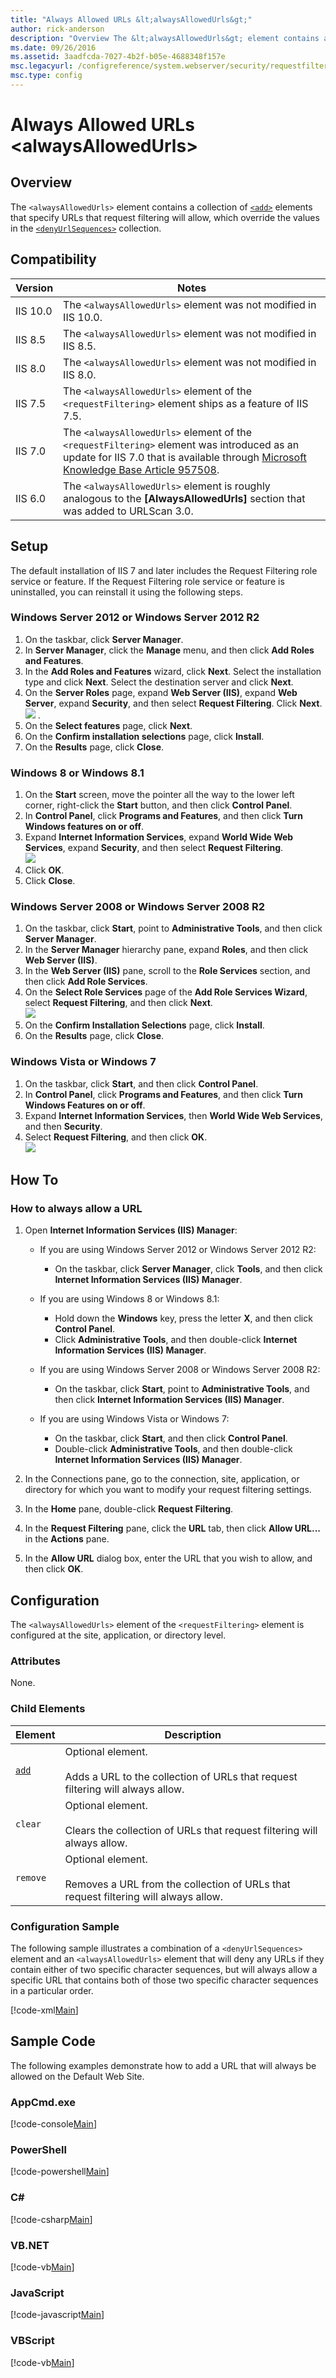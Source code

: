 ```yaml
---
title: "Always Allowed URLs &lt;alwaysAllowedUrls&gt;"
author: rick-anderson
description: "Overview The &lt;alwaysAllowedUrls&gt; element contains a collection of &lt;add&gt; elements that specify URLs that request filtering will allow, which overr..."
ms.date: 09/26/2016
ms.assetid: 3aadfcda-7027-4b2f-b05e-4688348f157e
msc.legacyurl: /configreference/system.webserver/security/requestfiltering/alwaysallowedurls
msc.type: config
---
```

Always Allowed URLs &lt;alwaysAllowedUrls&gt;
====================
<a id="001"></a>
## Overview

The `<alwaysAllowedUrls>` element contains a collection of [`<add>`](add.md) elements that specify URLs that request filtering will allow, which override the values in the [`<denyUrlSequences>`](../denyurlsequences/index.md) collection.

<a id="002"></a>
## Compatibility

| Version | Notes |
| --- | --- |
| IIS 10.0 | The `<alwaysAllowedUrls>` element was not modified in IIS 10.0. |
| IIS 8.5 | The `<alwaysAllowedUrls>` element was not modified in IIS 8.5. |
| IIS 8.0 | The `<alwaysAllowedUrls>` element was not modified in IIS 8.0. |
| IIS 7.5 | The `<alwaysAllowedUrls>` element of the `<requestFiltering>` element ships as a feature of IIS 7.5. |
| IIS 7.0 | The `<alwaysAllowedUrls>` element of the `<requestFiltering>` element was introduced as an update for IIS 7.0 that is available through [Microsoft Knowledge Base Article 957508](https://support.microsoft.com/kb/957508). |
| IIS 6.0 | The `<alwaysAllowedUrls>` element is roughly analogous to the **[AlwaysAllowedUrls]** section that was added to URLScan 3.0. |

<a id="003"></a>
## Setup

The default installation of IIS 7 and later includes the Request Filtering role service or feature. If the Request Filtering role service or feature is uninstalled, you can reinstall it using the following steps.

### Windows Server 2012 or Windows Server 2012 R2

1. On the taskbar, click **Server Manager**.
2. In **Server Manager**, click the **Manage** menu, and then click **Add Roles and Features**.
3. In the **Add Roles and Features** wizard, click **Next**. Select the installation type and click **Next**. Select the destination server and click **Next**.
4. On the **Server Roles** page, expand **Web Server (IIS)**, expand **Web Server**, expand **Security**, and then select **Request Filtering**. Click **Next**.  
    [![](index/_static/image2.png)](index/_static/image1.png) .
5. On the **Select features** page, click **Next**.
6. On the **Confirm installation selections** page, click **Install**.
7. On the **Results** page, click **Close**.

### Windows 8 or Windows 8.1

1. On the **Start** screen, move the pointer all the way to the lower left corner, right-click the **Start** button, and then click **Control Panel**.
2. In **Control Panel**, click **Programs and Features**, and then click **Turn Windows features on or off**.
3. Expand **Internet Information Services**, expand **World Wide Web Services**, expand **Security**, and then select **Request Filtering**.  
    [![](index/_static/image4.png)](index/_static/image3.png)
4. Click **OK**.
5. Click **Close**.

### Windows Server 2008 or Windows Server 2008 R2

1. On the taskbar, click **Start**, point to **Administrative Tools**, and then click **Server Manager**.
2. In the **Server Manager** hierarchy pane, expand **Roles**, and then click **Web Server (IIS)**.
3. In the **Web Server (IIS)** pane, scroll to the **Role Services** section, and then click **Add Role Services**.
4. On the **Select Role Services** page of the **Add Role Services Wizard**, select **Request Filtering**, and then click **Next**.   
    [![](index/_static/image6.png)](index/_static/image5.png)
5. On the **Confirm Installation Selections** page, click **Install**.
6. On the **Results** page, click **Close**.

### Windows Vista or Windows 7

1. On the taskbar, click **Start**, and then click **Control Panel**.
2. In **Control Panel**, click **Programs and Features**, and then click **Turn Windows Features on or off**.
3. Expand **Internet Information Services**, then **World Wide Web Services**, and then **Security**.
4. Select **Request Filtering**, and then click **OK**.   
    [![](index/_static/image8.png)](index/_static/image7.png)
 
<a id="004"></a>
## How To

### How to always allow a URL

1. Open **Internet Information Services (IIS) Manager**: 

    - If you are using Windows Server 2012 or Windows Server 2012 R2: 

        - On the taskbar, click **Server Manager**, click **Tools**, and then click **Internet Information Services (IIS) Manager**.
    - If you are using Windows 8 or Windows 8.1: 

        - Hold down the **Windows** key, press the letter **X**, and then click **Control Panel**.
        - Click **Administrative Tools**, and then double-click **Internet Information Services (IIS) Manager**.
    - If you are using Windows Server 2008 or Windows Server 2008 R2: 

        - On the taskbar, click **Start**, point to **Administrative Tools**, and then click **Internet Information Services (IIS) Manager**.
    - If you are using Windows Vista or Windows 7: 

        - On the taskbar, click **Start**, and then click **Control Panel**.
        - Double-click **Administrative Tools**, and then double-click **Internet Information Services (IIS) Manager**.
2. In the Connections pane, go to the connection, site, application, or directory for which you want to modify your request filtering settings.
3. In the **Home** pane, double-click **Request Filtering**.
4. In the **Request Filtering** pane, click the **URL** tab, then click **Allow URL...** in the **Actions** pane.
5. In the **Allow URL** dialog box, enter the URL that you wish to allow, and then click **OK**.

<a id="005"></a>
## Configuration

The `<alwaysAllowedUrls>` element of the `<requestFiltering>` element is configured at the site, application, or directory level.

### Attributes

None.

### Child Elements

| Element | Description |
| --- | --- |
| [`add`](add.md) | Optional element.<br><br>Adds a URL to the collection of URLs that request filtering will always allow. |
| `clear` | Optional element.<br><br>Clears the collection of URLs that request filtering will always allow. |
| `remove` | Optional element.<br><br>Removes a URL from the collection of URLs that request filtering will always allow. |

### Configuration Sample

The following sample illustrates a combination of a `<denyUrlSequences>` element and an `<alwaysAllowedUrls>` element that will deny any URLs if they contain either of two specific character sequences, but will always allow a specific URL that contains both of those two specific character sequences in a particular order.

[!code-xml[Main](index/samples/sample1.xml)]

<a id="006"></a>
## Sample Code

The following examples demonstrate how to add a URL that will always be allowed on the Default Web Site.

### AppCmd.exe

[!code-console[Main](index/samples/sample2.cmd)]

### PowerShell

[!code-powershell[Main](index/samples/sample7.ps1)]

### C#

[!code-csharp[Main](index/samples/sample3.cs)]

### VB.NET

[!code-vb[Main](index/samples/sample4.vb)]

### JavaScript

[!code-javascript[Main](index/samples/sample5.js)]

### VBScript

[!code-vb[Main](index/samples/sample6.vb)]
